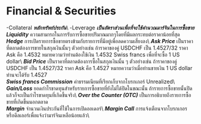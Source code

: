 # Financial & Securities 
-Collateral
***หลักทรัพย์ประกัน***\ 
-Leverage 
***เป็นอัตราส่วนเพื่อที่จะใช้คำนวณมาร์จินในการซื้อขาย***\
***Liquidity*** ความสามารถในการรับการซื้อขายปริมาณมากๆโดยที่มีผลกระทบต่อราคาน้อยที่สุด\
***Hedge*** การเปิดรายการซื้อขายตรงข้ามกับรายการที่มีอยู่เพื่อลดความเสี่ยงลง\ 
***Ask Price*** เป็นราคาที่ตลาดต้องการขายในสกุลเงินนั้นๆ ตัวอย่างเช่น ถ้าราคาของคู่ USDCHF เป็น 1.4527/32 ราคา Ask คือ 1.4532 หมายความว่าท่านต้องใช้เงิน 1.4532 Swiss francs เพื่อที่จะซื้อ 1 US dollar\ 
***Bid Price*** เป็นราคาที่ตลาดต้องการซื้อในสกุลเงินนั้น ๆ ตัวอย่างเช่น ถ้าราคาของคู่ USDCHF เป็น 1.4527/32 ราคา Ask คือ 1.4527 หมายความว่าเมื่อท่านขายเงิน 1 US dollar ท่านจะได้รับ 1.4527\
***Swiss francs Commission*** ค่าธรรมเนียมที่เรียกเก็บจากโบรกเกอร์ Unrealized\ 
***Gain/Loss*** ยอดกำไรขาดทุนสำหรับรายการซื้อขายที่ยังไม่ได้ปิดในขณะนั้น ถ้ารายการซื้อขายนั้นปิดแล้วก็จะเป็นกำไรขาดทุนที่เกิดขึ้นจริง\ 
***Over the Counter (OTC)*** เป็นการอธิบายถึงรายการซื้อขายที่เกิดขึ้นนอกตลาด\
***Margin*** จำนวนเงินประกันที่ใช้ในการเปิดออเดอร์\ 
***Margin Call*** การแจ้งเตือนจากโบรกเกอรหรือดีลเลอร์เพื่อแจ้งว่ามาร์จินเหลือน้อยแล้ว\
